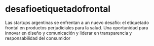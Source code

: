 # desafioetiquetadofrontal
Las startups argentinas se enfrentan a un nuevo desafío: el etiquetado frontal en productos perjudiciales para la salud. Una oportunidad para innovar en diseño y comunicación y liderar en transparencia y responsabilidad del consumidor
